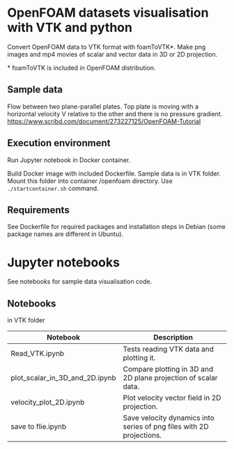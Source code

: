 # OpenFOAM datasets visualisation with VTK and python
 
Convert OpenFOAM data to VTK format with foamToVTK*. Make png images and mp4 movies of scalar and vector data in 3D or 2D projection.

\* foamToVTK is included in OpenFOAM distribution.

## Sample data
Flow between two plane-parallel plates. Top plate is moving with a horizontal velocity V relative to the other and there is 
no pressure gradient.
https://www.scribd.com/document/273227125/OpenFOAM-Tutorial

## Execution environment 

Run Jupyter notebook in Docker container.

Build Docker image with included Dockerfile.
Sample data is in VTK folder. Mount this folder into container /openfoam directory. Use `./startcontainer.sh` command.

## Requirements

See Dockerfile for required packages and installation steps in Debian (some package names are different in Ubuntu).

# Jupyter notebooks

See notebooks for sample data visualisation code.

## Notebooks

in VTK folder

Notebook | Description
--- | ---
Read_VTK.ipynb | Tests reading VTK data and plotting it.
plot_scalar_in_3D_and_2D.ipynb | Compare plotting in 3D and 2D plane projection of scalar data.
velocity_plot_2D.ipynb | Plot velocity vector field in 2D projection.
save to flie.ipynb | Save velocity dynamics into series of png files with 2D projections.




